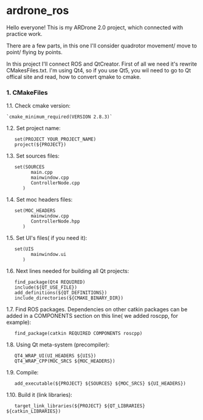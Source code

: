 # ardrone_ros
Hello everyone! This is my ARDrone 2.0 project, which connected with practice work.

There are a few parts, in this one I'll consider quadrotor movement/ move to point/ flying by points.

In this project I'll connect ROS and QtCreator. First of all we need it's rewrite CMakesFiles.txt. I'm using Qt4, so if you use Qt5, you wil need to go to Qt offical site and read, how to convert qmake to cmake.
### 1. CMakeFiles

1.1. Check cmake version:

    `cmake_minimum_required(VERSION 2.8.3)`
1.2. Set project name:    

       set(PROJECT YOUR_PROJECT_NAME)
       project(${PROJECT})
1.3. Set sources files:    

       set(SOURCES
             main.cpp
             mainwindow.cpp
             ControllerNode.cpp
          )
          
1.4. Set moc headers files:    

       set(MOC_HEADERS
             mainwindow.cpp
             ControllerNode.hpp
          )
          
1.5. Set UI's files( if you need it):    

       set(UIS
             mainwindow.ui
          )
1.6. Next lines needed for building all Qt projects:

       find_package(Qt4 REQUIRED)
       include(${QT_USE_FILE})
       add_definitions(${QT_DEFINITIONS})
       include_directories(${CMAKE_BINARY_DIR})
       
1.7. Find ROS packages. Dependencies on other catkin packages can be added in a COMPONENTS section on
this line( we added roscpp, for example):

       find_package(catkin REQUIRED COMPONENTS roscpp)
1.8. Using Qt meta-system (precompiler):

       QT4_WRAP_UI(UI_HEADERS ${UIS})
       QT4_WRAP_CPP(MOC_SRCS ${MOC_HEADERS})
1.9. Compile:

       add_executable(${PROJECT} ${SOURCES} ${MOC_SRCS} ${UI_HEADERS})
1.10. Build it (link libraries):

       target_link_libraries(${PROJECT} ${QT_LIBRARIES} ${catkin_LIBRARIES})
